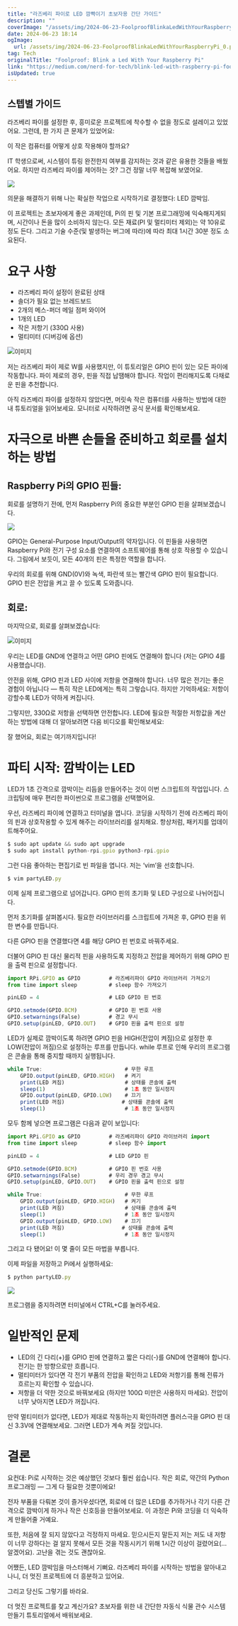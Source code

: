 ```yaml
---
title: "라즈베리 파이로 LED 깜빡이기 초보자용 간단 가이드"
description: ""
coverImage: "/assets/img/2024-06-23-FoolproofBlinkaLedWithYourRaspberryPi_0.png"
date: 2024-06-23 18:14
ogImage: 
  url: /assets/img/2024-06-23-FoolproofBlinkaLedWithYourRaspberryPi_0.png
tag: Tech
originalTitle: "Foolproof: Blink a Led With Your Raspberry Pi"
link: "https://medium.com/nerd-for-tech/blink-led-with-raspberry-pi-foolproof-7f2584fd552a"
isUpdated: true
---
```






## 스텝별 가이드

라즈베리 파이를 설정한 후, 흥미로운 프로젝트에 착수할 수 없을 정도로 설레이고 있었어요. 그런데, 한 가지 큰 문제가 있었어요:

이 작은 컴퓨터를 어떻게 상호 작용해야 할까요?

IT 학생으로써, 시스템이 튜링 완전한지 여부를 감지하는 것과 같은 유용한 것들을 배웠어요. 하지만 라즈베리 파이를 제어하는 것? 그건 정말 너무 복잡해 보였어요.

<div class="content-ad"></div>

<img src="/assets/img/2024-06-23-FoolproofBlinkaLedWithYourRaspberryPi_0.png" />

의문을 해결하기 위해 나는 확실한 작업으로 시작하기로 결정했다: LED 깜박임.

이 프로젝트는 초보자에게 좋은 과제인데, Pi의 핀 및 기본 프로그래밍에 익숙해지게되며, 시간이나 돈을 많이 소비하지 않는다. 모든 재료(PI 및 멀티미터 제외)는 약 10유로 정도 든다. 그리고 기술 수준(및 발생하는 버그에 따라)에 따라 최대 1시간 30분 정도 소요된다.

# 요구 사항

<div class="content-ad"></div>

- 라즈베리 파이 설정이 완료된 상태
- 솔더가 필요 없는 브레드보드
- 2개의 메스-퍼더 메일 점퍼 와이어
- 1개의 LED
- 작은 저항기 (330Ω 사용)
- 멀티미터 (디버깅에 옵션)

![이미지](/assets/img/2024-06-23-FoolproofBlinkaLedWithYourRaspberryPi_1.png)

저는 라즈베리 파이 제로 W를 사용했지만, 이 튜토리얼은 GPIO 핀이 있는 모든 파이에 작동합니다. 파이 제로의 경우, 핀을 직접 납땜해야 합니다. 작업이 편리해지도록 다채로운 핀을 추천합니다.

아직 라즈베리 파이를 설정하지 않았다면, 머릿속 작은 컴퓨터를 사용하는 방법에 대한 내 튜토리얼을 읽어보세요. 모니터로 시작하려면 공식 문서를 확인해보세요.

<div class="content-ad"></div>

# 자극으로 바쁜 손들을 준비하고 회로를 설치하는 방법

## Raspberry Pi의 GPIO 핀들:

회로를 설명하기 전에, 먼저 Raspberry Pi의 중요한 부분인 GPIO 핀을 살펴보겠습니다.

<img src="/assets/img/2024-06-23-FoolproofBlinkaLedWithYourRaspberryPi_2.png" />

<div class="content-ad"></div>

GPIO는 General-Purpose Input/Output의 약자입니다. 이 핀들을 사용하면 Raspberry Pi와 전기 구성 요소를 연결하여 소프트웨어를 통해 상호 작용할 수 있습니다. 그림에서 보듯이, 모든 40개의 핀은 특정한 역할을 합니다.

우리의 회로를 위해 GND(0V)와 녹색, 파란색 또는 빨간색 GPIO 핀이 필요합니다. GPIO 핀은 전압을 켜고 끌 수 있도록 도와줍니다.

## 회로:

마지막으로, 회로를 살펴보겠습니다:

<div class="content-ad"></div>


![이미지](/assets/img/2024-06-23-FoolproofBlinkaLedWithYourRaspberryPi_3.png)

우리는 LED를 GND에 연결하고 어떤 GPIO 핀에도 연결해야 합니다 (저는 GPIO 4를 사용했습니다).

안전을 위해, GPIO 핀과 LED 사이에 저항을 연결해야 합니다. 너무 많은 전기는 좋은 경험이 아닙니다 — 특히 작은 LED에게는 특히 그렇습니다. 하지만 기억하세요: 저항이 강할수록 LED가 약하게 켜집니다.

그렇지만, 330Ω로 저항을 선택하면 안전합니다. LED에 필요한 적절한 저항값을 계산하는 방법에 대해 더 알아보려면 다음 비디오를 확인해보세요:


<div class="content-ad"></div>

잘 했어요, 회로는 여기까지입니다!

# 파티 시작: 깜박이는 LED

LED가 1초 간격으로 깜박이는 리듬을 만들어주는 것이 이번 스크립트의 작업입니다. 스크립팅에 매우 편리한 파이썬으로 프로그램을 선택했어요.

우선, 라즈베리 파이에 연결하고 터미널을 엽니다. 코딩을 시작하기 전에 라즈베리 파이의 핀과 상호작용할 수 있게 해주는 라이브러리를 설치해요. 항상처럼, 패키지를 업데이트해주어요.

<div class="content-ad"></div>

```js
$ sudo apt update && sudo apt upgrade
$ sudo apt install python-rpi.gpio python3-rpi.gpio
```

그런 다음 좋아하는 편집기로 빈 파일을 엽니다. 저는 ‘vim’을 선호합니다.

```js
$ vim partyLED.py
```

이제 실제 프로그램으로 넘어갑니다. GPIO 핀의 초기화 및 LED 구성으로 나뉘어집니다.

<div class="content-ad"></div>

먼저 초기화를 살펴봅시다. 필요한 라이브러리를 스크립트에 가져온 후, GPIO 핀을 위한 변수를 만듭니다.

다른 GPIO 핀을 연결했다면 4를 해당 GPIO 핀 번호로 바꿔주세요.

더불어 GPIO 핀 대신 물리적 핀을 사용하도록 지정하고 전압을 제어하기 위해 GPIO 핀을 출력 핀으로 설정합니다.

```js
import RPi.GPIO as GPIO         # 라즈베리파이 GPIO 라이브러리 가져오기
from time import sleep          # sleep 함수 가져오기 

pinLED = 4                      # LED GPIO 핀 번호

GPIO.setmode(GPIO.BCM)          # GPIO 핀 번호 사용
GPIO.setwarnings(False)         # 경고 무시
GPIO.setup(pinLED, GPIO.OUT)    # GPIO 핀을 출력 핀으로 설정
```

<div class="content-ad"></div>

LED가 실제로 깜박이도록 하려면 GPIO 핀을 HIGH(전압이 켜짐)으로 설정한 후 LOW(전압이 꺼짐)으로 설정하는 루프를 만듭니다. while 루프로 인해 우리의 프로그램은 콘솔을 통해 중지할 때까지 실행됩니다.

```js
while True:                          # 무한 루프
    GPIO.output(pinLED, GPIO.HIGH)   # 켜기
    print(LED 켜짐)                   # 상태를 콘솔에 출력
    sleep(1)                         # 1초 동안 일시정지
    GPIO.output(pinLED, GPIO.LOW)    # 끄기
    print(LED 꺼짐)                  # 상태를 콘솔에 출력
    sleep(1)                         # 1초 동안 일시정지
```

모두 함께 넣으면 프로그램은 다음과 같이 보입니다:

```js
import RPi.GPIO as GPIO         # 라즈베리파이 GPIO 라이브러리 import
from time import sleep          # sleep 함수 import

pinLED = 4                      # LED GPIO 핀

GPIO.setmode(GPIO.BCM)          # GPIO 핀 번호 사용
GPIO.setwarnings(False)         # 우리 경우 경고 무시
GPIO.setup(pinLED, GPIO.OUT)    # GPIO 핀을 출력 핀으로 설정

while True:                          # 무한 루프
    GPIO.output(pinLED, GPIO.HIGH)   # 켜기
    print(LED 켜짐)                   # 상태를 콘솔에 출력
    sleep(1)                         # 1초 동안 일시정지
    GPIO.output(pinLED, GPIO.LOW)    # 끄기
    print(LED 꺼짐)                  # 상태를 콘솔에 출력
    sleep(1)                         # 1초 동안 일시정지
```

<div class="content-ad"></div>

그리고 다 됐어요! 이 몇 줄이 모든 마법을 부릅니다.

이제 파일을 저장하고 Pi에서 실행하세요:

```js
$ python partyLED.py
```

<img src="https://miro.medium.com/v2/resize:fit:800/1*t3lO_bC7qHuqHf5sYxsXiA.gif" />

<div class="content-ad"></div>

프로그램을 중지하려면 터미널에서 CTRL+C를 눌러주세요.

# 일반적인 문제

- LED의 긴 다리(+)를 GPIO 핀에 연결하고 짧은 다리(-)를 GND에 연결해야 합니다. 전기는 한 방향으로만 흐릅니다.
- 멀티미터가 있다면 각 전기 부품의 전압을 확인하고 LED와 저항기를 통해 전류가 흐르는지 확인할 수 있습니다.
- 저항을 더 약한 것으로 바꿔보세요 (하지만 100Ω 미만은 사용하지 마세요). 전압이 너무 낮아지면 LED가 꺼집니다.

만약 멀티미터가 없다면, LED가 제대로 작동하는지 확인하려면 플러스극을 GPIO 핀 대신 3.3V에 연결해보세요. 그러면 LED가 계속 켜질 것입니다.

<div class="content-ad"></div>

# 결론

요컨대: Pi로 시작하는 것은 예상했던 것보다 훨씬 쉽습니다. 작은 회로, 약간의 Python 프로그래밍 — 그게 다 필요한 것뿐이에요!

전자 부품을 다뤄본 것이 즐거우셨다면, 회로에 더 많은 LED를 추가하거나 각기 다른 간격으로 깜박이게 하거나 작은 신호등을 만들어보세요. 이 과정은 Pi와 코딩을 더 익숙하게 만들어줄 거예요.

또한, 처음에 잘 되지 않았다고 걱정하지 마세요. 믿으시든지 말든지 저는 저도 내 저항이 너무 강하다는 걸 알지 못해서 모든 것을 작동시키기 위해 1시간 이상이 걸렸어요(... 알겠어요). 고난을 겪는 것도 괜찮아요.

<div class="content-ad"></div>

어쨌든, LED 깜박임을 마스터해서 기뻐요. 라즈베리 파이를 시작하는 방법을 알아내고 나니, 더 멋진 프로젝트에 더 흥분하고 있어요.

그리고 당신도 그렇기를 바라요.

더 멋진 프로젝트를 찾고 계신가요? 초보자를 위한 내 간단한 자동식 식물 관수 시스템 만들기 튜토리얼에서 배워보세요.